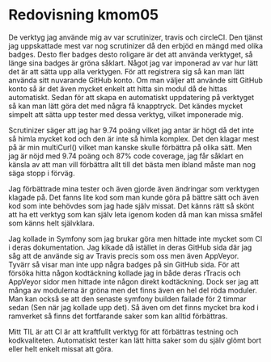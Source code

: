 ---
---
Redovisning kmom05
=========================

De verktyg jag använde mig av var scrutinizer, travis och circleCI. Den tjänst jag uppskattade mest var nog scrutinizer då den erbjöd en mängd med olika badges. Desto fler badges desto roligare är det att använda verktyget, så länge sina badges är gröna såklart. Något jag var imponerad av var hur lätt det är att sätta upp alla verktygen. För att registrera sig så kan man lätt använda sitt nuvarande GitHub konto. Om man väljer att använde sitt GitHub konto så är det även mycket enkelt att hitta sin modul då de hittas automatiskt. Sedan för att skapa en automatiskt uppdatering på verktyget så kan man lätt göra det med några få knapptryck. Det kändes mycket simpelt att sätta upp tester med dessa verktyg, vilket imponerade mig. 

Scrutinizer säger att jag har 9.74 poäng vilket jag antar är högt då det inte så himla mycket kod och den är inte så himla komplex. Det den klagar mest på är min multiCurl() vilket man kanske skulle förbättra på olika sätt. Men jag är nöjd med 9.74 poäng och 87% code coverage, jag får såklart en känsla av att man vill förbättra allt till det bästa men ibland måste man nog säga stopp i förväg. 

Jag förbättrade mina tester och även gjorde även ändringar som verktygen klagade på. Det fanns lite kod som man kunde göra på bättre sätt och även kod som inte behövdes som jag hade själv missat. Det känns rätt så skönt att ha ett verktyg som kan själv leta igenom koden då man kan missa småfel som känns helt självklara. 

Jag kollade in Symfony som jag brukar göra men hittade inte mycket som CI i deras dokumentation. Jag kikade då istället in deras GitHub sida där jag såg att de använde sig av Travis precis som oss men även AppVeyor.  Tyvärr så visar man inte upp några badges på sin GitHub sida. För att försöka hitta någon kodtäckning kollade jag in både deras rTracis och AppVeyor sidor men hittade inte någon direkt kodtäckning. Dock ser jag att många av modulerna är gröna men det finns även en hel del röda moduler. Man kan också se att den senaste symfony builden failade för 2 timmar sedan (Sen när jag kollade upp det). Så även om det finns mycket bra kod i ramverket så finns det fortfarande saker som kan alltid förbättras. 

Mitt TIL är att CI är att kraftfullt verktyg för att förbättras testning och kodkvaliteten. Automatiskt tester kan lätt hitta saker som du själv glömt bort eller helt enkelt missat att göra.
